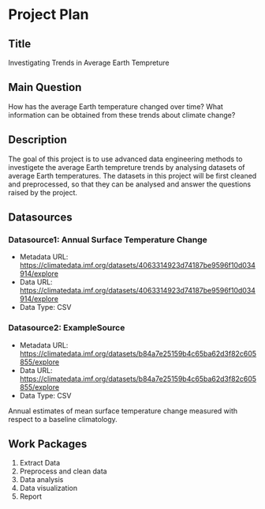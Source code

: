 # Project Plan

## Title
<!-- Give your project a short title. -->
Investigating Trends in Average Earth Tempreture

## Main Question

<!-- Think about one main question you want to answer based on the data. -->
How has the average Earth temperature changed over time?
What information can be obtained from these trends about climate change?

## Description

<!-- Describe your data science project in max. 200 words. Consider writing about why and how you attempt it. -->
The goal of this project is to use advanced data engineering methods to investigete the average Earth tempreture trends by analysing datasets of average Earth temperatures.
The datasets in this project will be first cleaned and preprocessed, so that they can be analysed and answer the questions raised by the project.

## Datasources

<!-- Describe each datasources you plan to use in a section. Use the prefic "DatasourceX" where X is the id of the datasource. -->

### Datasource1: Annual Surface Temperature Change
* Metadata URL: https://climatedata.imf.org/datasets/4063314923d74187be9596f10d034914/explore
* Data URL: https://climatedata.imf.org/datasets/4063314923d74187be9596f10d034914/explore
* Data Type: CSV

### Datasource2: ExampleSource
* Metadata URL: https://climatedata.imf.org/datasets/b84a7e25159b4c65ba62d3f82c605855/explore
* Data URL: https://climatedata.imf.org/datasets/b84a7e25159b4c65ba62d3f82c605855/explore
* Data Type: CSV

Annual estimates of mean surface temperature change measured with respect to a baseline climatology.

## Work Packages

<!-- List of work packages ordered sequentially, each pointing to an issue with more details. -->

1. Extract Data
2. Preprocess and clean data
3. Data analysis
4. Data visualization
5. Report

[i1]: https://github.com/jvalue/made-template/issues/1
